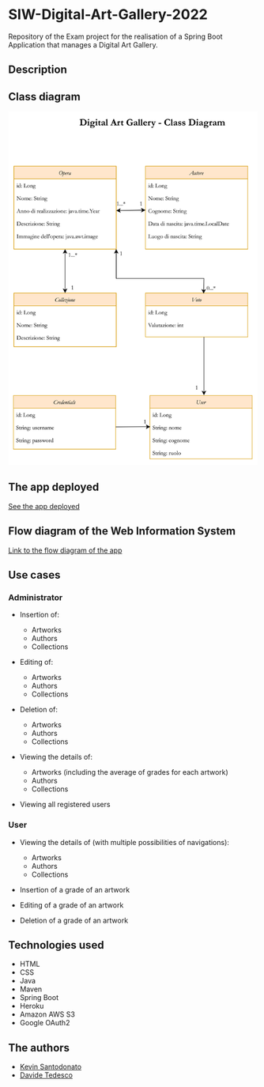 # SIW-Digital-Art-Gallery-2022
Repository of the Exam project for the realisation of a Spring Boot Application that manages a Digital Art Gallery.

## Description

## Class diagram

![SIW_Digital_Art_Gallery-Class_Diagram](/SIW-Digital-Art-Gallery-2022-Class_Diagram/SIW_Digital_Art_Gallery-Class_Diagram.drawio.png)

## The app deployed

[See the app deployed](https://siw-digital-art-gallery-2022.herokuapp.com/)

## Flow diagram of the Web Information System

[Link to the flow diagram of the app](https://miro.com/app/board/uXjVOzW6hpA=/)

## Use cases

### Administrator

- Insertion of:
  - Artworks
  - Authors
  - Collections

- Editing of:
  - Artworks
  - Authors
  - Collections


- Deletion of:
  - Artworks
  - Authors
  - Collections

- Viewing the details of:
  - Artworks (including the average of grades for each artwork)
  - Authors
  - Collections
 
- Viewing all registered users

### User

- Viewing the details of (with multiple possibilities of navigations):
  - Artworks
  - Authors
  - Collections
 
- Insertion of a grade of an artwork
- Editing of a grade of an artwork
- Deletion of a grade of an artwork

## Technologies used

- HTML
- CSS
- Java
- Maven
- Spring Boot
- Heroku
- Amazon AWS S3
- Google OAuth2

## The authors

- [Kevin Santodonato](https://www.kevinsantodonato.it/)
- [Davide Tedesco](https://www.davidetedesco.it/)
